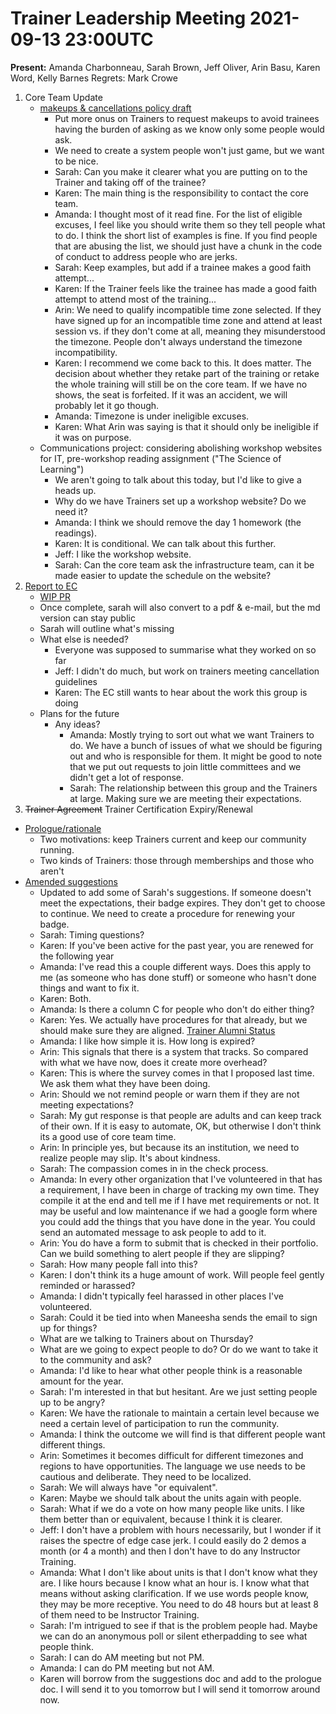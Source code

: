 # Trainer Leadership Meeting 2021-09-13 23:00UTC

**Present:** Amanda Charbonneau, Sarah Brown, Jeff Oliver, Arin Basu, Karen Word, Kelly Barnes
Regrets: Mark Crowe

1. Core Team Update
    - [makeups & cancellations policy draft](https://docs.google.com/document/d/1P1bdgIR6y8CMJX_iELRW7P15I2nzpWJ7kaOszHum1Dk/edit)
        - Put more onus on Trainers to request makeups to avoid trainees having the burden of asking as we know only some people would ask.
        - We need to create a system people won't just game, but we want to be nice.
        - Sarah: Can you make it clearer what you are putting on to the Trainer and taking off of the trainee?
        - Karen: The main thing is the responsibility to contact the core team.
        - Amanda: I thought most of it read fine. For the list of eligible excuses, I feel like you should write them so they tell people what to do. I think the short list of examples is fine. If you find people that are abusing the list, we should just have a chunk in the code of conduct to address people who are jerks.
        - Sarah: Keep examples, but add if a trainee makes a good faith attempt...
        - Karen: If the Trainer feels like the trainee has made a good faith attempt to attend most of the training...
        - Arin: We need to qualify incompatible time zone selected. If they have signed up for an incompatible time zone and attend at least session vs. if they don't come at all, meaning they misunderstood the timezone. People don't always understand the timezone incompatibility.
        - Karen: I recommend we come back to this. It does matter. The decision about whether they retake part of the training or retake the whole training will still be on the core team. If we have no shows, the seat is forfeited. If it was an accident, we will probably let it go though.
        - Amanda: Timezone is under ineligible excuses.
        - Karen: What Arin was saying is that it should only be ineligible if it was on purpose.
    - Communications project: considering abolishing workshop websites for IT, pre-workshop reading assignment ("The Science of Learning")
        - We aren't going to talk about this today, but I'd like to give a heads up.
        - Why do we have Trainers set up a workshop website? Do we need it?
        - Amanda: I think we should remove the day 1 homework (the readings).
        - Karen: It is conditional. We can talk about this further.
        - Jeff: I like the workshop website.
        - Sarah: Can the core team ask the infrastructure team, can it be made easier to update the schedule on the website?
2. [Report to EC](https://github.com/carpentries/trainers/issues/89)
    - [WIP PR](https://github.com/carpentries/trainers/pull/133)
    - Once complete, sarah will also convert to a pdf & e-mail, but the md version can stay public
    - Sarah will outline what's missing
    - What else is needed?
        - Everyone was supposed to summarise what they worked on so far
        - Jeff: I didn't do much, but work on trainers meeting cancellation guidelines
        - Karen: The EC still wants to hear about the work this group is doing
    - Plans for the future
        - Any ideas?
            - Amanda: Mostly trying to sort out what we want Trainers to do. We have a bunch of issues of what we should be figuring out and who is responsible for them. It might be good to note that we put out requests to join little committees and we didn't get a lot of response.
            - Sarah: The relationship between this group and the Trainers at large. Making sure we are meeting their expectations.
3. ~~Trainer Agreement~~ Trainer Certification Expiry/Renewal
- [Prologue/rationale](https://docs.google.com/document/d/1cgm1sNVHSn3y_69LArALEyjSLI0pgNpSGW_ye9I1TDo/edit?usp=sharing)
    - Two motivations: keep Trainers current and keep our community running.
    - Two kinds of Trainers: those through memberships and those who aren't
- [Amended suggestions](https://docs.google.com/document/d/1PdLZhRU9ldwKsUMkUMkbsTC0jAxRJhs6Y1WSvrtBRKk/edit?usp=sharing)
    - Updated to add some of Sarah's suggestions. If someone doesn't meet the expectations, their badge expires. They don't get to choose to continue. We need to create a procedure for renewing your badge.
    - Sarah: Timing questions?
    - Karen: If you've been active for the past year, you are renewed for the following year
    - Amanda: I've read this a couple different ways. Does this apply to me (as someone who has done stuff) or someone who hasn't done things and want to fix it.
    - Karen: Both.
    - Amanda: Is there a column C for people who don't do either thing?
    - Karen: Yes. We actually have procedures for that already, but we should make sure they are aligned. [Trainer Alumni Status](https://docs.carpentries.org/topic_folders/instructor_training/duties_agreement.html#trainer-alumni-status)
    - Amanda: I like how simple it is. How long is expired?
    - Arin: This signals that there is a system that tracks. So compared with what we have now, does it create more overhead?
    - Karen: This is where the survey comes in that I proposed last time. We ask them what they have been doing.
    - Arin: Should we not remind people or warn them if they are not meeting expectations?
    - Sarah: My gut response is that people are adults and can keep track of their own. If it is easy to automate, OK, but otherwise I don't think its a good use of core team time.
    - Arin: In principle yes, but because its an institution, we need to realize people may slip. It's about kindness.
    - Sarah: The compassion comes in in the check process.
    - Amanda: In every other organization that I've volunteered in that has a requirement, I have been in charge of tracking my own time. They compile it at the end and tell me if I have met requirements or not. It may be useful and low maintenance if we had a google form where you could add the things that you have done in the year. You could send an automated message to ask people to add to it.
    - Arin: You do have a form to submit that is checked in their portfolio. Can we build something to alert people if they are slipping?
    - Sarah: How many people fall into this?
    - Karen: I don't think its a huge amount of work. Will people feel gently reminded or harassed?
    - Amanda: I didn't typically feel harassed in other places I've volunteered.
    - Sarah: Could it be tied into when Maneesha sends the email to sign up for things?  
    - What are we talking to Trainers about on Thursday?
    - What are we going to expect people to do? Or do we want to take it to the community and ask?
    - Amanda: I'd like to hear what other people think is a reasonable amount for the year.
    - Sarah: I'm interested in that but hesitant. Are we just setting people up to be angry?
    - Karen: We have the rationale to maintain a certain level because we need a certain level of participation to run the community.
    - Amanda: I think the outcome we will find is that different people want different things.
    - Arin: Sometimes it becomes difficult for different timezones and regions to have opportunities. The language we use needs to be cautious and deliberate. They need to be localized.
    - Sarah: We will always have "or equivalent".
    - Karen: Maybe we should talk about the units again with people.
    - Sarah: What if we do a vote on how many people like units. I like them better than or equivalent, because I think it is clearer.
    - Jeff: I don't have a problem with hours necessarily, but I wonder if it raises the spectre of edge case jerk. I could easily do 2 demos a month (or 4 a month) and then I don't have to do any Instructor Training.
    - Amanda: What I don't like about units is that I don't know what they are. I like hours because I know what an hour is. I know what that means without asking clarification. If we use words people know, they may be more receptive. You need to do 48 hours but at least 8 of them need to be Instructor Training.
    - Sarah: I'm intrigued to see if that is the problem people had. Maybe we can do an anonymous poll or silent etherpadding to see what people think.
    - Sarah: I can do AM meeting but not PM.
    - Amanda: I can do PM meeting but not AM.
    - Karen will borrow from the suggestions doc and add to the prologue doc. I will send it to you tomorrow but I will send it tomorrow around now.
